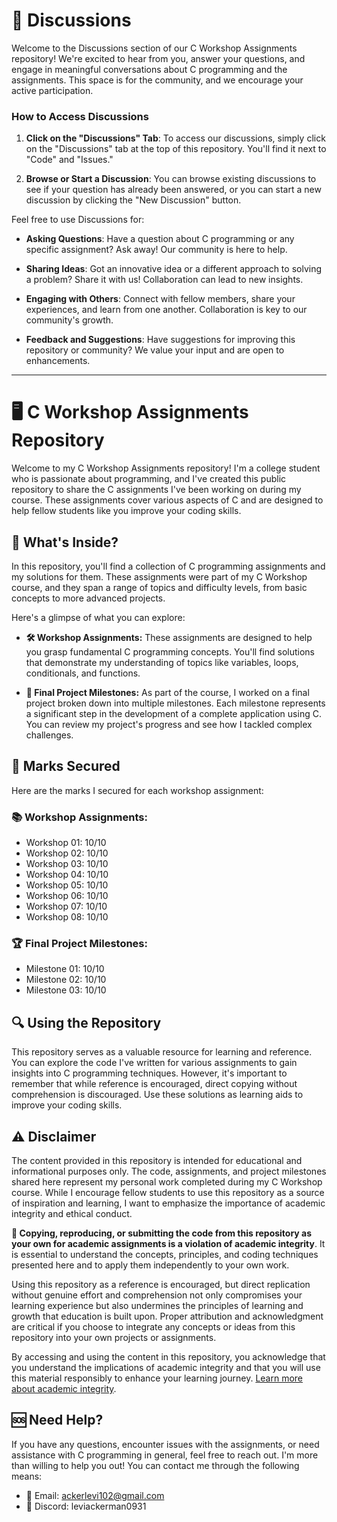 # 💬 Discussions

Welcome to the Discussions section of our C Workshop Assignments repository! We're excited to hear from you, answer your questions, and engage in meaningful conversations about C programming and the assignments. This space is for the community, and we encourage your active participation.

### How to Access Discussions

1. **Click on the "Discussions" Tab**: To access our discussions, simply click on the "Discussions" tab at the top of this repository. You'll find it next to "Code" and "Issues."

2. **Browse or Start a Discussion**: You can browse existing discussions to see if your question has already been answered, or you can start a new discussion by clicking the "New Discussion" button.

Feel free to use Discussions for:

- **Asking Questions**: Have a question about C programming or any specific assignment? Ask away! Our community is here to help.

- **Sharing Ideas**: Got an innovative idea or a different approach to solving a problem? Share it with us! Collaboration can lead to new insights.

- **Engaging with Others**: Connect with fellow members, share your experiences, and learn from one another. Collaboration is key to our community's growth.

- **Feedback and Suggestions**: Have suggestions for improving this repository or community? We value your input and are open to enhancements.

---

# 🖥️ C Workshop Assignments Repository

Welcome to my C Workshop Assignments repository! I'm a college student who is passionate about programming, and I've created this public repository to share the C assignments I've been working on during my course. These assignments cover various aspects of C and are designed to help fellow students like you improve your coding skills.

## 📂 What's Inside?

In this repository, you'll find a collection of C programming assignments and my solutions for them. These assignments were part of my C Workshop course, and they span a range of topics and difficulty levels, from basic concepts to more advanced projects.

Here's a glimpse of what you can explore:

- **🛠️ Workshop Assignments:** These assignments are designed to help you grasp fundamental C programming concepts. You'll find solutions that demonstrate my understanding of topics like variables, loops, conditionals, and functions.

- **🚀 Final Project Milestones:** As part of the course, I worked on a final project broken down into multiple milestones. Each milestone represents a significant step in the development of a complete application using C. You can review my project's progress and see how I tackled complex challenges.

## 📜 Marks Secured

Here are the marks I secured for each workshop assignment:

### 📚 Workshop Assignments:

- Workshop 01: 10/10
- Workshop 02: 10/10
- Workshop 03: 10/10
- Workshop 04: 10/10
- Workshop 05: 10/10
- Workshop 06: 10/10
- Workshop 07: 10/10
- Workshop 08: 10/10

### 🏆 Final Project Milestones:

- Milestone 01: 10/10
- Milestone 02: 10/10
- Milestone 03: 10/10

## 🔍 Using the Repository

This repository serves as a valuable resource for learning and reference. You can explore the code I've written for various assignments to gain insights into C programming techniques. However, it's important to remember that while reference is encouraged, direct copying without comprehension is discouraged. Use these solutions as learning aids to improve your coding skills.

## ⚠️ Disclaimer

The content provided in this repository is intended for educational and informational purposes only. The code, assignments, and project milestones shared here represent my personal work completed during my C Workshop course. While I encourage fellow students to use this repository as a source of inspiration and learning, I want to emphasize the importance of academic integrity and ethical conduct.

**🚫 Copying, reproducing, or submitting the code from this repository as your own for academic assignments is a violation of academic integrity**. It is essential to understand the concepts, principles, and coding techniques presented here and to apply them independently to your own work.

Using this repository as a reference is encouraged, but direct replication without genuine effort and comprehension not only compromises your learning experience but also undermines the principles of learning and growth that education is built upon. Proper attribution and acknowledgment are critical if you choose to integrate any concepts or ideas from this repository into your own projects or assignments.

By accessing and using the content in this repository, you acknowledge that you understand the implications of academic integrity and that you will use this material responsibly to enhance your learning journey. [Learn more about academic integrity](https://www.senecacollege.ca/about/policies/academic-integrity-policy.html).

## 🆘 Need Help?

If you have any questions, encounter issues with the assignments, or need assistance with C programming in general, feel free to reach out. I'm more than willing to help you out! You can contact me through the following means:

- 📧 Email: ackerlevi102@gmail.com
- 💬 Discord: leviackerman0931
